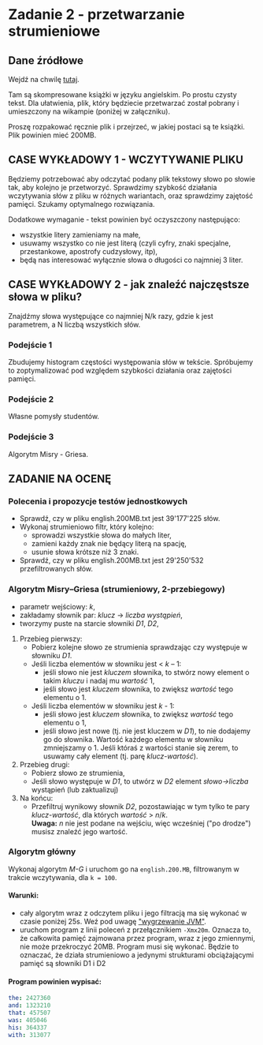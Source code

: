 # Zadanie 2 - przetwarzanie strumieniowe

## Dane źródłowe

Wejdź na chwilę [tutaj](http://pizzachili.dcc.uchile.cl/texts/nlang/).

Tam są skompresowane książki w języku angielskim. Po prostu czysty tekst. Dla ułatwienia, plik,
który będziecie przetwarzać został pobrany i umieszczony na wikampie (poniżej w załączniku).

Proszę rozpakować ręcznie plik i przejrzeć, w jakiej postaci są te książki.
Plik powinien mieć 200MB.

## CASE WYKŁADOWY 1 - WCZYTYWANIE PLIKU

Będziemy potrzebować aby odczytać podany plik tekstowy słowo po słowie tak, aby kolejno
je przetworzyć. Sprawdzimy szybkość działania wczytywania słów z pliku w różnych wariantach,
oraz sprawdzimy zajętość pamięci. Szukamy optymalnego rozwiązania.

Dodatkowe wymaganie - tekst powinien być oczyszczony następująco:

* wszystkie litery zamieniamy na małe,
* usuwamy wszystko co nie jest literą (czyli cyfry, znaki specjalne, przestankowe,
  apostrofy cudzysłowy, itp),
* będą nas interesować wyłącznie słowa o długości co najmniej 3 liter.
 
## CASE WYKŁADOWY 2 - jak znaleźć najczęstsze słowa w pliku?

Znajdźmy słowa występujące co najmniej N/k razy, gdzie k jest parametrem,
a N liczbą wszystkich słów.

### Podejście 1

Zbudujemy histogram częstości występowania słów w tekście. Spróbujemy to zoptymalizować
pod względem szybkości działania oraz zajętości pamięci.

### Podejście 2

Własne pomysły studentów.

### Podejście 3
Algorytm Misry - Griesa.

## ZADANIE NA OCENĘ

### Polecenia i propozycje testów jednostkowych

* Sprawdź, czy w pliku english.200MB.txt jest 39'177'225 słów.
* Wykonaj strumieniowo filtr, który kolejno:
  * sprowadzi wszystkie słowa do małych liter,
  * zamieni każdy znak nie będący literą na spację,
  * usunie słowa krótsze niż 3 znaki.
* Sprawdź, czy w pliku english.200MB.txt jest 29'250'532 przefiltrowanych słów.

### Algorytm Misry–Griesa (strumieniowy, 2-przebiegowy)

* parametr wejściowy: *k*,
* zakładamy słownik par: *klucz* → *liczba wystąpień*,
* tworzymy puste na starcie słowniki *D1*, *D2*,

1. Przebieg pierwszy:
   * Pobierz kolejne słowo ze strumienia sprawdzając czy występuje w słowniku *D1*.
   * Jeśli liczba elementów w słowniku jest < *k* – 1:
     * jeśli słowo nie jest *kluczem* słownika, to stwórz nowy element o takim *kluczu*
       i nadaj mu *wartość* 1,
     * jeśli słowo jest *kluczem* słownika, to zwiększ *wartość* tego elementu o 1.
   * Jeśli liczba elementów w słowniku jest *k* - 1:
     * jeśli słowo jest *kluczem* słownika, to zwiększ *wartość* tego elementu o 1,
     * jeśli słowo jest nowe (tj. nie jest kluczem w *D1*), to nie dodajemy go do słownika.
       Wartość każdego elementu w słowniku zmniejszamy o 1. Jeśli któraś z wartości 
       stanie się zerem, to usuwamy cały element (tj. parę *klucz-wartość*).
2. Przebieg drugi:
   * Pobierz słowo ze strumienia,
   * Jeśli słowo występuje w *D1*, to utwórz w *D2* element *słowo->liczba* wystąpień 
     (lub zaktualizuj)
3. Na końcu: 
   * Przefiltruj wynikowy słownik *D2*, pozostawiając w tym tylko te pary *klucz-wartość*,
     dla których *wartość* > *n*/*k*. \
     **Uwaga:** *n* nie jest podane na wejściu, więc wcześniej ("po drodze") musisz 
     znaleźć jego wartość.

### Algorytm główny
Wykonaj algorytm *M-G* i uruchom go na `english.200.MB`, filtrowanym w trakcie 
wczytywania, dla `k = 100`.

#### Warunki:

* cały algorytm wraz z odczytem pliku i jego filtracją ma się wykonać w czasie poniżej 25s.
  Weź pod uwagę ["wygrzewanie JVM"](https://www.baeldung.com/java-jvm-warmup).
* uruchom program z linii poleceń z przełącznikiem  `-Xmx20m`. Oznacza to, że całkowita
  pamięć zajmowana przez program, wraz z jego zmiennymi, nie może przekroczyć 20MB.
  Program musi się wykonać. Będzie to oznaczać, że działa strumieniowo a jedynymi strukturami
  obciążającymi pamięć są słowniki D1 i D2

#### Program powinien wypisać:
```yaml
the: 2427360
and: 1323210
that: 457507
was: 405046
his: 364337
with: 313077
```
